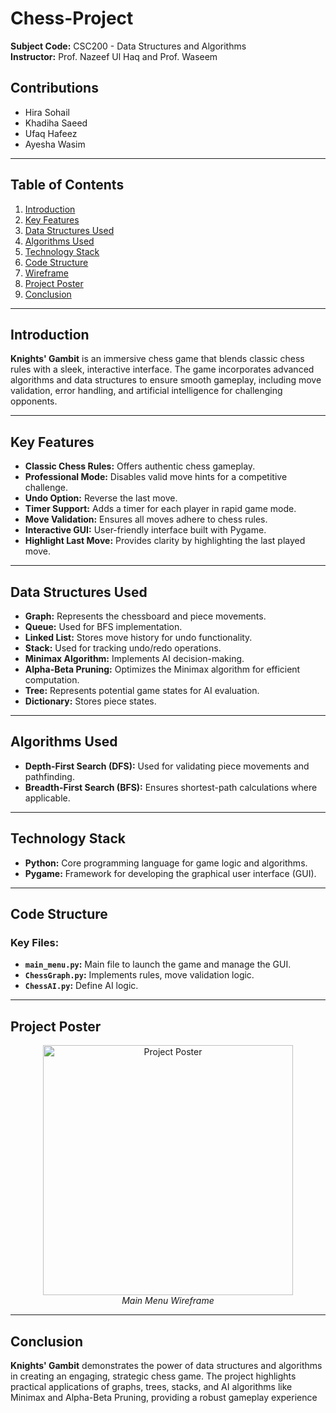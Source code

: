 # Chess-Project
**Subject Code:** CSC200 - Data Structures and Algorithms  
**Instructor:** Prof. Nazeef Ul Haq  and Prof. Waseem

## Contributions  
- Hira Sohail 
- Khadiha Saeed 
- Ufaq Hafeez
- Ayesha Wasim  

---

## Table of Contents  
1. [Introduction](#introduction)  
2. [Key Features](#key-features)  
3. [Data Structures Used](#data-structures-used)  
4. [Algorithms Used](#algorithms-used)  
5. [Technology Stack](#technology-stack)  
6. [Code Structure](#code-structure)     
7. [Wireframe](#wireframe)
8. [Project Poster](#project)  
9. [Conclusion](#conclusion)  

---

## Introduction  
**Knights' Gambit** is an immersive chess game that blends classic chess rules with a sleek, interactive interface. The game incorporates advanced algorithms and data structures to ensure smooth gameplay, including move validation, error handling, and artificial intelligence for challenging opponents.  

---

## Key Features  
- **Classic Chess Rules:** Offers authentic chess gameplay.  
- **Professional Mode:** Disables valid move hints for a competitive challenge.  
- **Undo Option:** Reverse the last move.  
- **Timer Support:** Adds a timer for each player in rapid game mode.  
- **Move Validation:** Ensures all moves adhere to chess rules.  
- **Interactive GUI:** User-friendly interface built with Pygame.  
- **Highlight Last Move:** Provides clarity by highlighting the last played move.  

---

## Data Structures Used  
- **Graph:** Represents the chessboard and piece movements.  
- **Queue:** Used for BFS implementation. 
- **Linked List:** Stores move history for undo functionality.  
- **Stack:** Used for tracking undo/redo operations.  
- **Minimax Algorithm:** Implements AI decision-making.  
- **Alpha-Beta Pruning:** Optimizes the Minimax algorithm for efficient computation.  
- **Tree:** Represents potential game states for AI evaluation.  
- **Dictionary:** Stores piece states.  

---

## Algorithms Used  
- **Depth-First Search (DFS):** Used for validating piece movements and pathfinding.  
- **Breadth-First Search (BFS):** Ensures shortest-path calculations where applicable.  

---

## Technology Stack  
- **Python:** Core programming language for game logic and algorithms.  
- **Pygame:** Framework for developing the graphical user interface (GUI).  

---

## Code Structure  
### Key Files:  
- **`main_menu.py`:** Main file to launch the game and manage the GUI.  
- **`ChessGraph.py`:** Implements rules, move validation logic.  
- **`ChessAI.py`:** Define AI logic.  

---


## Project Poster  
  
<p align="center">
  <img src="file:///C:\Users\My PC 2\Downloads\project_poster.jpg" alt="Project Poster" width="400">
  <br>
  <i>Main Menu Wireframe</i>
</p>


 

---

## Conclusion
**Knights' Gambit** demonstrates the power of data structures and algorithms in creating an engaging, strategic chess game. The project highlights practical applications of graphs, trees, stacks, and AI algorithms like Minimax and Alpha-Beta Pruning, providing a robust gameplay experience

